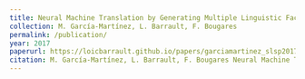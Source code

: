 ```yaml
---
title: Neural Machine Translation by Generating Multiple Linguistic Factors
collection: M. García-Martínez, L. Barrault, F. Bougares
permalink: /publication/
year: 2017
paperurl: https://loicbarrault.github.io/papers/garciamartinez_slsp2017.pdf
citation: M. García-Martínez, L. Barrault, F. Bougares Neural Machine Translation by Generating Multiple Linguistic Factors, <i> SLSP </i>, 2017
---
```


